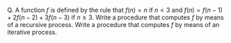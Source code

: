 Q. A function $f$ is defined by the rule that $f(n) = n$ if $n < 3$ and $f(n) = f(n - 1) + 2f(n - 2) + 3f(n - 3)$ if $n \geq 3$. Write a procedure that computes $f$ by means of a recursive process. Write a procedure that computes $f$ by means of an iterative process.

```scheme

```

